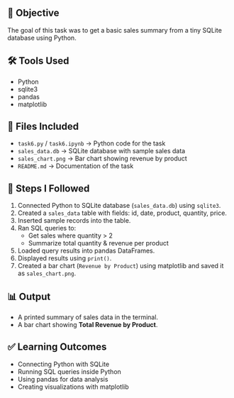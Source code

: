 ## 📌 Objective
The goal of this task was to get a basic sales summary from a tiny SQLite database using Python.

## 🛠 Tools Used
- Python
- sqlite3
- pandas
- matplotlib

## 📂 Files Included
- `task6.py` / `task6.ipynb` → Python code for the task
- `sales_data.db` → SQLite database with sample sales data
- `sales_chart.png` → Bar chart showing revenue by product
- `README.md` → Documentation of the task

## 🚀 Steps I Followed
1. Connected Python to SQLite database (`sales_data.db`) using `sqlite3`.
2. Created a `sales_data` table with fields: id, date, product, quantity, price.
3. Inserted sample records into the table.
4. Ran SQL queries to:
   - Get sales where quantity > 2
   - Summarize total quantity & revenue per product
5. Loaded query results into pandas DataFrames.
6. Displayed results using `print()`.
7. Created a bar chart (`Revenue by Product`) using matplotlib and saved it as `sales_chart.png`.

## 📊 Output
- A printed summary of sales data in the terminal.
- A bar chart showing **Total Revenue by Product**.

## ✅ Learning Outcomes
- Connecting Python with SQLite
- Running SQL queries inside Python
- Using pandas for data analysis
- Creating visualizations with matplotlib
